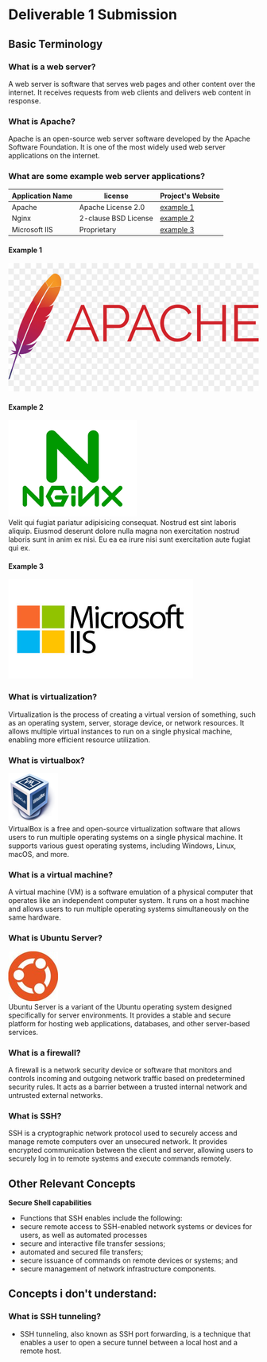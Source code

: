 # Deliverable 1 Submission

## Basic Terminology

### What is a web server?
A web server is software that serves web pages and other content over the internet. It receives requests from web clients and delivers web content in response.

### What is Apache?
Apache is an open-source web server software developed by the Apache Software Foundation. It is one of the most widely used web server applications on the internet.
### What are some example web server applications?

| Application Name | license                          | Project's Website                     |
| ---------------- | -------------------------------- | --------------------------------------|
| Apache           | Apache License 2.0               |[example 1](https://httpd.apache.org/) |
| Nginx            | 2-clause BSD License             |[example 2](https://www.nginx.com/)    |
| Microsoft IIS    |  Proprietary                     |[example 3](https://www.iis.net/)      |

#### Example 1
![apache](kisspng-logo-apache-http-server-apache-software-foundation-apache-performance-tuning-sysinfo-io-5b7c0e12385ba7.9035614115348567222309.jpg)<br>

#### Example 2
![nginx](nginx.png)<br>
Velit qui fugiat pariatur adipisicing consequat. Nostrud est sint laboris aliquip. Eiusmod deserunt dolore nulla magna non exercitation nostrud laboris sunt in anim ex nisi. Eu ea ea irure nisi sunt exercitation aute fugiat qui ex.

#### Example 3
![microsoft](microsoft.iss.jpeg)<br>

### What is virtualization?
Virtualization is the process of creating a virtual version of something, such as an operating system, server, storage device, or network resources. It allows multiple virtual instances to run on a single physical machine, enabling more efficient resource utilization.

### What is virtualbox?
![logo virtualbox](Virtualbox_logo.png)<br>
VirtualBox is a free and open-source virtualization software that allows users to run multiple operating systems on a single physical machine. It supports various guest operating systems, including Windows, Linux, macOS, and more.
### What is a virtual machine?
A virtual machine (VM) is a software emulation of a physical computer that operates like an independent computer system. It runs on a host machine and allows users to run multiple operating systems simultaneously on the same hardware.

### What is Ubuntu Server?
![ubuntu logo](ubuntu_logo.jpg)<br>
Ubuntu Server is a variant of the Ubuntu operating system designed specifically for server environments. It provides a stable and secure platform for hosting web applications, databases, and other server-based services.

### What is a firewall?
A firewall is a network security device or software that monitors and controls incoming and outgoing network traffic based on predetermined security rules. It acts as a barrier between a trusted internal network and untrusted external networks.

### What is SSH?
SSH is a cryptographic network protocol used to securely access and manage remote computers over an unsecured network. It provides encrypted communication between the client and server, allowing users to securely log in to remote systems and execute commands remotely.

## Other Relevant Concepts
  **Secure Shell capabilities**

* Functions that SSH enables include the following:
* secure remote access to SSH-enabled network systems or devices for users, as well as automated processes
* secure and interactive file transfer sessions;
* automated and secured file transfers;
* secure issuance of commands on remote devices or systems; and
* secure management of network infrastructure components.

## Concepts i don't understand:  
 ### What is SSH tunneling?
* SSH tunneling, also known as SSH port forwarding, is a technique that enables a user to open a secure tunnel between a local host and a remote host.